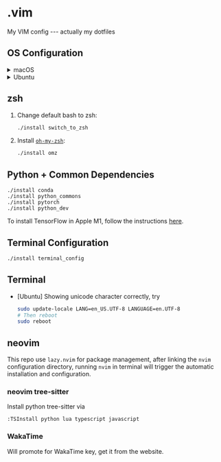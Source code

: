 # .vim
My VIM config --- actually my dotfiles

## OS Configuration

<details>
    <summary>macOS</summary>

    ### iTerm2

    Install iTerm2 from [here](https://iterm2.com/downloads.html). You may want to
    install the __test release__ for the curly underline feature.

    #### iTerm2 color schemes

    + Color schemes are in `iterm-colors` folder.
    + Type `cmd+i`.
    + Navigate to Colors tab.
    + Click on Load Presets.
    + Click on Import.
    + Set the color scheme in Settings (`cmd+,`) -> Profiles -> Colors.

    ### Install [homebrew](https://brew.sh/) and software
    ```bash
    ./install homebrew
    ./install mac_essentials
    ```

    ### Common Apps to install

    + [Slack](https://slack.com/downloads/mac)
    + [InkScape](https://inkscape.org/release/)
    + [VLC](https://www.videolan.org/vlc/download-macosx.html): Download based on your chipset.
    + Gifski: from AppStore
    + Color Picker: from AppStore
    + [Skim](https://skim-app.sourceforge.io/)
    + KataGo
        + Install `katago` through `brew`
            ```bash
            brew install katago
            ```
        + Install KaTrain from [here](https://github.com/sanderland/katrain/releases)

</details>

<details>
    <summary>Ubuntu</summary>

    ## Install Software

    ```bash
    ./install ubuntu_essentials
    ./install nvidia_driver
    ```

    ### Set terminator color schemes

    Follow the instructions in [`terminator-themes`](https://github.com/EliverLara/terminator-themes).

    ### Install neovim

    ```bash
    ./install neovim
    ```
</details>

## zsh

1. Change default bash to zsh:
    ```bash
    ./install switch_to_zsh
    ```

2. Install [`oh-my-zsh`](https://ohmyz.sh/#install):
    ```bash
    ./install omz
    ```

## Python + Common Dependencies

```
./install conda
./install python_commons
./install pytorch
./install python_dev
```

To install TensorFlow in Apple M1, follow the instructions [here](https://developer.apple.com/metal/tensorflow-plugin/).

## Terminal Configuration

```bash
./install terminal_config
```

## Terminal

+ [Ubuntu] Showing unicode character correctly, try
    ```bash
    sudo update-locale LANG=en_US.UTF-8 LANGUAGE=en.UTF-8
    # Then reboot
    sudo reboot
    ```

## neovim

This repo use `lazy.nvim` for package management, after linking the `nvim`
configuration directory, running `nvim` in terminal will trigger the automatic
installation and configuration.

### neovim tree-sitter

Install python tree-sitter via

```
:TSInstall python lua typescript javascript
```

### WakaTime

Will promote for WakaTime key, get it from the website.
